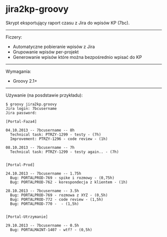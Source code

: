 jira2kp-groovy
==============

Skrypt eksportujący raport czasu z Jira do wpisów KP (7bc).

---------------
Ficzery:

* Automatyczne pobieranie wpisów z Jira
* Grupowanie wpisów per-projekt
* Generowanie wpisów które można bezpośrednio wpisać do KP

---------------
Wymagania:
* Groovy 2.1+

---------------
Używanie (na posdstawie przykładu):

```
$ groovy jira2kp.groovy
Jira login: 7bcusername
Jira password: 

[Portal-Faza4]

04.10.2013 -- 7bcusername -- 8h
  Technical task: PTRZY-1299 - testy - (7h)
  Improvement: PTRZY-1296 - code review - (1h)

08.10.2013 -- 7bcusername -- 7h
  Technical task: PTRZY-1299 - testy again.. - (7h)


[Portal-Prod]

24.10.2013 -- 7bcusername -- 1.75h
  Bug: PORTALPROD-769 - spike i rozmowy - (0,75h)
  Bug: PORTALPROD-762 - korespondecja z klientem - (1h)

28.10.2013 -- 7bcusername -- 3.5h
  Bug: PORTALPROD-769 - rozmowa z XYZ - (0,5h)
  Bug: PORTALPROD-772 - code review - (1,5h)
  Bug: PORTALPROD-770 -  - (1,5h)


[Portal-Utrzymanie]

29.10.2013 -- 7bcusername -- 0.5h
  Bug: PORTALMAINT-1407 - wtf? - (0,5h)
  
```
